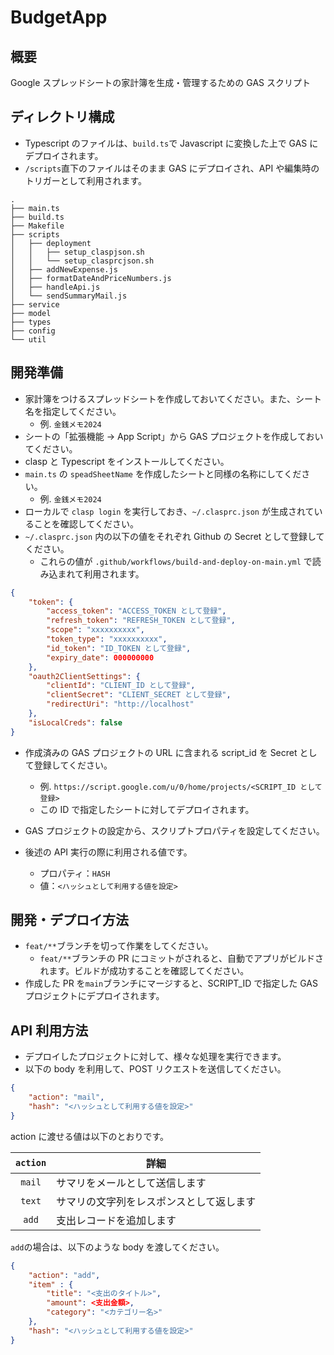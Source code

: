 # BudgetApp

## 概要

Google スプレッドシートの家計簿を生成・管理するための GAS スクリプト

## ディレクトリ構成

-   Typescript のファイルは、`build.ts`で Javascript に変換した上で GAS にデプロイされます。
-   `/scripts`直下のファイルはそのまま GAS にデプロイされ、API や編集時のトリガーとして利用されます。

```
.
├── main.ts
├── build.ts
├── Makefile
├── scripts
│   ├── deployment
│   │   ├── setup_claspjson.sh
│   │   └── setup_clasprcjson.sh
│   ├── addNewExpense.js
│   ├── formatDateAndPriceNumbers.js
│   ├── handleApi.js
│   └── sendSummaryMail.js
├── service
├── model
├── types
├── config
└── util
```

## 開発準備

-   家計簿をつけるスプレッドシートを作成しておいてください。また、シート名を指定してください。
    -   例. `金銭メモ2024`
-   シートの「拡張機能 -> App Script」から GAS プロジェクトを作成しておいてください。
-   clasp と Typescript をインストールしてください。
-   `main.ts` の `speadSheetName` を作成したシートと同様の名称にしてください。
    -   例. `金銭メモ2024`
-   ローカルで `clasp login` を実行しておき、`~/.clasprc.json` が生成されていることを確認してください。
-   `~/.clasprc.json` 内の以下の値をそれぞれ Github の Secret として登録してください。
    -   これらの値が `.github/workflows/build-and-deploy-on-main.yml` で読み込まれて利用されます。

```json
{
    "token": {
        "access_token": "ACCESS_TOKEN として登録",
        "refresh_token": "REFRESH_TOKEN として登録",
        "scope": "xxxxxxxxxx",
        "token_type": "xxxxxxxxxx",
        "id_token": "ID_TOKEN として登録",
        "expiry_date": 000000000
    },
    "oauth2ClientSettings": {
        "clientId": "CLIENT_ID として登録",
        "clientSecret": "CLIENT_SECRET として登録",
        "redirectUri": "http://localhost"
    },
    "isLocalCreds": false
}
```

-   作成済みの GAS プロジェクトの URL に含まれる script_id を Secret として登録してください。

    -   例. `https://script.google.com/u/0/home/projects/<SCRIPT_ID として登録>`
    -   この ID で指定したシートに対してデプロイされます。

-   GAS プロジェクトの設定から、スクリプトプロパティを設定してください。
-   後述の API 実行の際に利用される値です。
    -   プロパティ：`HASH`
    -   値：`<ハッシュとして利用する値を設定>`

## 開発・デプロイ方法

-   `feat/**`ブランチを切って作業をしてください。
    -   `feat/**`ブランチの PR にコミットがされると、自動でアプリがビルドされます。ビルドが成功することを確認してください。
-   作成した PR を`main`ブランチにマージすると、SCRIPT_ID で指定した GAS プロジェクトにデプロイされます。

## API 利用方法

-   デプロイしたプロジェクトに対して、様々な処理を実行できます。
-   以下の body を利用して、POST リクエストを送信してください。

```json
{
    "action": "mail",
    "hash": "<ハッシュとして利用する値を設定>"
}
```

action に渡せる値は以下のとおりです。

| `action` | 詳細                                     |
| :------: | ---------------------------------------- |
|  `mail`  | サマリをメールとして送信します           |
|  `text`  | サマリの文字列をレスポンスとして返します |
|  `add`   | 支出レコードを追加します                 |

`add`の場合は、以下のような body を渡してください。

```json
{
    "action": "add",
    "item" : {
        "title": "<支出のタイトル>",
        "amount": <支出金額>,
        "category": "<カテゴリー名>"
    },
    "hash": "<ハッシュとして利用する値を設定>"
}
```
